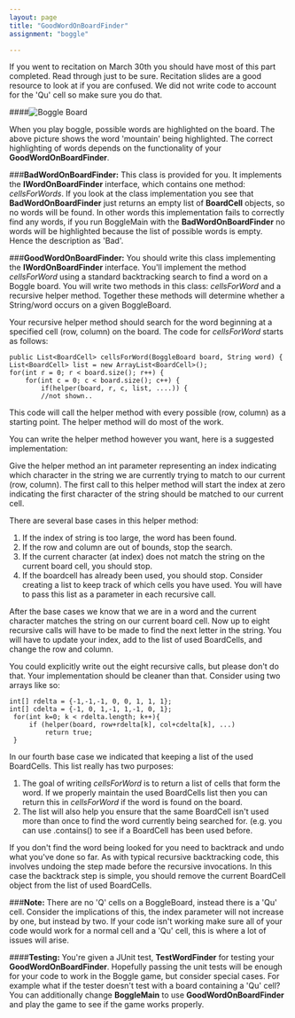 ```yaml
---
layout: page
title: "GoodWordOnBoardFinder"
assignment: "boggle"

---
```


If you went to recitation on March 30th you should have most of this part completed. Read through just to be sure. Recitation slides are a good resource to look at if you are confused. We did not write code to account for the 'Qu' cell so make sure you do that. 

####![Boggle Board](https://www.cs.duke.edu/courses/fall12/compsci201/assignments/boggle/bogglemountain.jpg)

When you play boggle, possible words are highlighted on the board. The above  picture shows the word 'mountain' being highlighted. The correct highlighting of words depends on the functionality of your 
**GoodWordOnBoardFinder**. 

###**BadWordOnBoardFinder:**
This class is provided for you. It implements the **IWordOnBoardFinder** interface, which contains one method: *cellsForWords*. If you look at the class implementation you see that **BadWordOnBoardFinder** just returns an empty list of **BoardCell** objects, so no words will be found. In other words this implementation fails to correctly find any words, if you run BoggleMain with the **BadWordOnBoardFinder** no words will be highlighted because the list of possible words is empty. Hence the description as 'Bad'. 

###**GoodWordOnBoardFinder:**
You should write this class implementing the **IWordOnBoardFinder** interface. You'll implement the method *cellsForWord* using a standard backtracking search to find a word on a Boggle board. You will write two methods in this class: *cellsForWord* and a recursive helper method. Together these methods will determine whether a String/word occurs on a given BoggleBoard. 

Your recursive helper method should search for the word beginning at a specified cell (row, column) on the board. The code for *cellsForWord* starts as follows: 

	public List<BoardCell> cellsForWord(BoggleBoard board, String word) {
	List<BoardCell> list = new ArrayList<BoardCell>();
	for(int r = 0; r < board.size(); r++) {
		for(int c = 0; c < board.size(); c++) {
			if(helper(board, r, c, list, ....)) {
			//not shown..

This code will call the helper method with every possible (row, column) as a starting point. The helper method will do most of the work. 

You can write the helper method however you want, here is a suggested implementation: 

Give the helper method an int parameter representing an index indicating which character in the string we are currently trying to match to our current (row, column). The first call to this helper method will start the index at zero indicating the first character of the string should be matched to our current cell. 

There are several base cases in this helper method:
1. If the index of string is too large, the word has been found.
2. If the row and column are out of bounds, stop the search. 
3. If the current character (at index) does not match the string on the current board cell, you should stop. 
4. If the boardcell has already been used, you should stop. Consider creating a list to keep track of which cells you have used. You will have to pass this list as a parameter in each recursive call. 

After the base cases we know that we are in a word and the current character matches the string on our current board cell. Now up to eight recursive calls will have to be made to find the next letter in the string. You will have to update your index, add to the list of used BoardCells, and change the row and column. 

You could explicitly write out the eight recursive calls, but please don't do that. Your implementation should be cleaner than that. Consider using two arrays like so: 

	int[] rdelta = {-1,-1,-1, 0, 0, 1, 1, 1};
	int[] cdelta = {-1, 0, 1,-1, 1,-1, 0, 1};
	 for(int k=0; k < rdelta.length; k++){
		 if (helper(board, row+rdelta[k], col+cdelta[k], ...) 
			 return true; 
	 }


In our fourth base case we indicated that keeping a list of the used BoardCells. This list really has two purposes:

1. The goal of writing *cellsForWord* is to return a list of cells that form the word. If we properly maintain the used BoardCells list then you can return this in *cellsForWord* if the word is found on the board. 
2. The list will also help you ensure that the same BoardCell isn't used more than once to find the word currently being searched for. (e.g. you can use .contains() to see if a BoardCell has been used before.

If you don't find the word being looked for you need to backtrack and undo what you've done so far. As with typical recursive backtracking code, this involves undoing the step made before the recursive invocations. In this case the backtrack step is simple, you should remove the current BoardCell object from the list of used BoardCells. 


###**Note:**
There are no 'Q' cells on a BoggleBoard, instead there is a 'Qu' cell. Consider the implications of this, the index parameter will not increase by one, but instead by two. If your code isn't working make sure all of your code would work for a normal cell and a 'Qu' cell, this is where a lot of issues will arise. 


####**Testing:**
You're given a JUnit test, **TestWordFinder** for testing your **GoodWordOnBoardFinder**. Hopefully passing the unit tests will be enough for your code to work in the Boggle game, but consider special cases. For example what if the tester doesn't test with a board containing a 'Qu' cell? You can additionally change **BoggleMain** to use **GoodWordOnBoardFinder** and play the game to see if the game works properly. 
